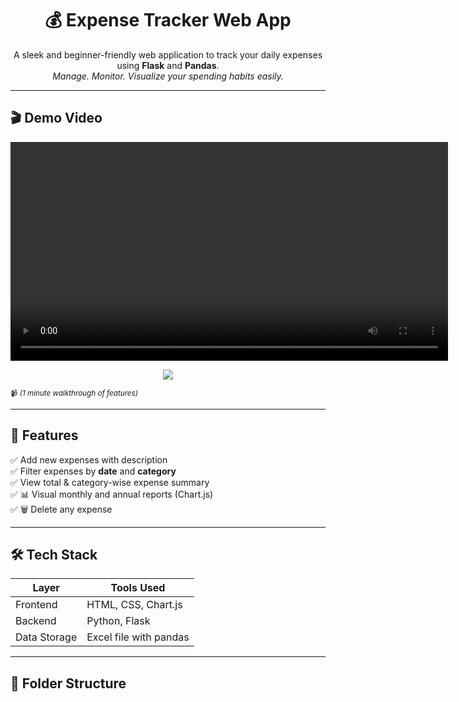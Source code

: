 <h1 align="center">💰 Expense Tracker Web App</h1>

<p align="center">
  A sleek and beginner-friendly web application to track your daily expenses using <b>Flask</b> and <b>Pandas</b>.<br>
  <i>Manage. Monitor. Visualize your spending habits easily.</i>
</p>

---

## 🎬 Demo Video

<p align="center">
  <video width="700" controls>
    <source src="file:///C:/Users/prath/Videos/Screen%20Recordings/Screen%20Recording%202025-06-29%20152956.mp4" type="video/mp4">
    Your browser does not support the video tag.
  </video>
</p>
<p align="center">
  <a href="https://user-images.githubusercontent.com/YOUR_USERNAME/YOUR_VIDEO.mp4" target="_blank">
    <img src="https://img.shields.io/badge/▶ Watch%20Full%20Demo-Click%20Here-red?style=for-the-badge" />
  </a>
</p>

<sup>📹 *(1 minute walkthrough of features)*</sup>

---

## 🚀 Features

✅ Add new expenses with description  
✅ Filter expenses by **date** and **category**  
✅ View total & category-wise expense summary  
✅ 📊 Visual monthly and annual reports (Chart.js)  
✅ 🗑️ Delete any expense

---

## 🛠️ Tech Stack

| Layer       | Tools Used                  |
|-------------|-----------------------------|
| Frontend    | HTML, CSS, Chart.js         |
| Backend     | Python, Flask               |
| Data Storage| Excel file with pandas      |

---

## 📁 Folder Structure
